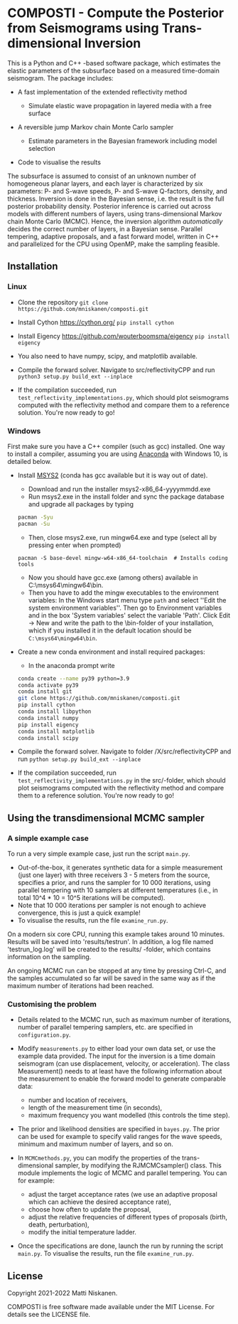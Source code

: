 # COMPOSTI - Compute the Posterior from Seismograms using Trans-dimensional Inversion

This is a Python and C++ -based software package, which estimates the elastic parameters of the subsurface based on a measured time-domain seismogram. The package includes:

- A fast implementation of the extended reflectivity method
	- Simulate elastic wave propagation in layered media with a free surface

- A reversible jump Markov chain Monte Carlo sampler
	- Estimate parameters in the Bayesian framework including model selection

- Code to visualise the results

The subsurface is assumed to consist of an unknown number of homogeneous planar layers, and each layer is characterized by six parameters: P- and S-wave speeds, P- and S-wave Q-factors, density, and thickness. Inversion is done in the Bayesian sense, i.e. the result is the full posterior probability density. Posterior inference is carried out across models with different numbers of layers, using trans-dimensional Markov chain Monte Carlo (MCMC). Hence, the inversion algorithm *automatically* decides the correct number of layers, in a Bayesian sense. Parallel tempering, adaptive proposals, and a fast forward model, written in C++ and parallelized for the CPU using OpenMP, make the sampling feasible.

## Installation

### Linux

- Clone the repository
`git clone https://github.com/mniskanen/composti.git `

- Install Cython https://cython.org/
`pip install cython`

- Install Eigency https://github.com/wouterboomsma/eigency
`pip install eigency`

- You also need to have numpy, scipy, and matplotlib available.

- Compile the forward solver. Navigate to src/reflectivityCPP and run
`python3 setup.py build_ext --inplace`

- If the compilation succeeded, run `test_reflectivity_implementations.py`, which should plot seismograms computed with the reflectivity method and compare them to a reference solution. You're now ready to go!

### Windows

First make sure you have a C++ compiler (such as gcc) installed. One way to install a compiler, assuming you are using [Anaconda](https://www.anaconda.com/) with Windows 10, is detailed below.

- Install [MSYS2](https://www.msys2.org/) (conda has gcc available but it is way out of date).
	- Download and run the installer msys2-x86_64-yyyymmdd.exe
	- Run msys2.exe in the install folder and sync the package database and upgrade all packages by typing
	```bash
	pacman -Syu
	pacman -Su
	```
	- Then, close msys2.exe, run mingw64.exe and type (select all by pressing enter when prompted)
	```
	pacman -S base-devel mingw-w64-x86_64-toolchain  # Installs coding tools
	```
	- Now you should have gcc.exe (among others) available in C:\msys64\mingw64\bin.
	- Then you have to add the mingw executables to the environment variables: In the Windows start menu type `path` and select ''Edit the system environment variables''. Then go to Environment variables and in the box 'System variables' select the variable 'Path'. Click Edit -> New and write the path to the \bin-folder of your installation, which if you installed it in the default location should be `C:\msys64\mingw64\bin`.

- Create a new conda environment and install required packages:
	- In the anaconda prompt write
	```bash
	conda create --name py39 python=3.9
	conda activate py39
	conda install git
	git clone https://github.com/mniskanen/composti.git
	pip install cython
	conda install libpython
	conda install numpy
	pip install eigency
	conda install matplotlib
	conda install scipy
	```

- Compile the forward solver. Navigate to folder /X/src/reflectivityCPP and run
`python setup.py build_ext --inplace`

- If the compilation succeeded, run `test_reflectivity_implementations.py` in the src/-folder, which should plot seismograms computed with the reflectivity method and compare them to a reference solution. You're now ready to go!


## Using the transdimensional MCMC sampler

### A simple example case

To run a very simple example case, just run the script `main.py`.
- Out-of-the-box, it generates synthetic data for a simple measurement (just one layer) with three receivers 3 - 5 meters from the source, specifies a prior, and runs the sampler for 10 000 iterations, using parallel tempering with 10 samplers at different temperatures (i.e., in total 10^4 * 10 = 10^5 iterations will be computed).
- Note that 10 000 iterations per sampler is not enough to achieve convergence, this is just a quick example!
- To visualise the results, run the file `examine_run.py`.

On a modern six core CPU, running this example takes around 10 minutes. Results will be saved into 'results/testrun'. In addition, a log file named 'testrun_log.log' will be created to the results/ -folder, which contains information on the sampling.

An ongoing MCMC run can be stopped at any time by pressing Ctrl-C, and the samples accumulated so far will be saved in the same way as if the maximum number of iterations had been reached.

### Customising the problem

- Details related to the MCMC run, such as maximum number of iterations, number of parallel tempering samplers, etc. are specified in `configuration.py`.

- Modify `measurements.py` to either load your own data set, or use the example data provided. The input for the inversion is a time domain seismogram (can use displacement, velocity, or acceleration). The class Measurement() needs to at least have the following information about the measurement to enable the forward model to generate comparable data:
	- number and location of receivers,
	- length of the measurement time (in seconds),
	- maximum frequency you want modelled (this controls the time step).

- The prior and likelihood densities are specified in `bayes.py`. The prior can be used for example to specify valid ranges for the wave speeds, minimum and maximum number of layers, and so on.

- In `MCMCmethods.py`, you can modify the properties of the trans-dimensional sampler, by modifying the RJMCMCsampler() class. This module implements the logic of MCMC and parallel tempering. You can for example:
	- adjust the target acceptance rates (we use an adaptive proposal which can achieve the desired acceptance rate),
	- choose how often to update the proposal,
	- adjust the relative frequencies of different types of proposals (birth, death, perturbation),
	- modify the initial temperature ladder.

- Once the specifications are done, launch the run by running the script `main.py`. To visualise the results, run the file `examine_run.py`.

## License

Copyright 2021-2022 Matti Niskanen.

COMPOSTI is free software made available under the MIT License. For details see the LICENSE file.

